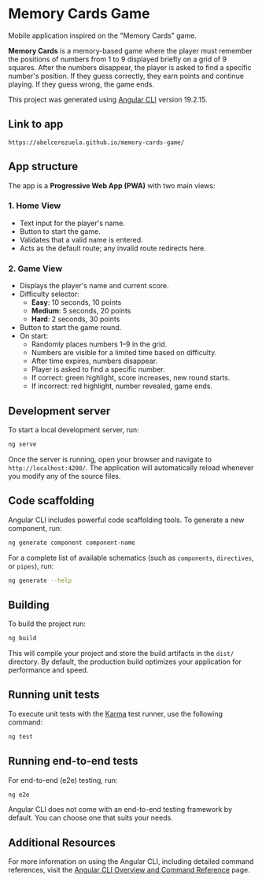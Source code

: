 # Memory Cards Game
Mobile application inspired on the "Memory Cards" game.

**Memory Cards** is a memory-based game where the player must remember the positions of numbers from 1 to 9 displayed briefly on a grid of 9 squares. After the numbers disappear, the player is asked to find a specific number's position. If they guess correctly, they earn points and continue playing. If they guess wrong, the game ends.

This project was generated using [Angular CLI](https://github.com/angular/angular-cli) version 19.2.15.

## Link to app
`https://abelcerezuela.github.io/memory-cards-game/`

## App structure
The app is a **Progressive Web App (PWA)** with two main views:

### 1. Home View
- Text input for the player's name.
- Button to start the game.
- Validates that a valid name is entered.
- Acts as the default route; any invalid route redirects here.

### 2. Game View
- Displays the player's name and current score.
- Difficulty selector:
  - **Easy**: 10 seconds, 10 points
  - **Medium**: 5 seconds, 20 points
  - **Hard**: 2 seconds, 30 points
- Button to start the game round.
- On start:
  - Randomly places numbers 1–9 in the grid.
  - Numbers are visible for a limited time based on difficulty.
  - After time expires, numbers disappear.
  - Player is asked to find a specific number.
  - If correct: green highlight, score increases, new round starts.
  - If incorrect: red highlight, number revealed, game ends.

## Development server

To start a local development server, run:

```bash
ng serve
```

Once the server is running, open your browser and navigate to `http://localhost:4200/`. The application will automatically reload whenever you modify any of the source files.

## Code scaffolding

Angular CLI includes powerful code scaffolding tools. To generate a new component, run:

```bash
ng generate component component-name
```

For a complete list of available schematics (such as `components`, `directives`, or `pipes`), run:

```bash
ng generate --help
```

## Building

To build the project run:

```bash
ng build
```

This will compile your project and store the build artifacts in the `dist/` directory. By default, the production build optimizes your application for performance and speed.

## Running unit tests

To execute unit tests with the [Karma](https://karma-runner.github.io) test runner, use the following command:

```bash
ng test
```

## Running end-to-end tests

For end-to-end (e2e) testing, run:

```bash
ng e2e
```

Angular CLI does not come with an end-to-end testing framework by default. You can choose one that suits your needs.

## Additional Resources

For more information on using the Angular CLI, including detailed command references, visit the [Angular CLI Overview and Command Reference](https://angular.dev/tools/cli) page.
